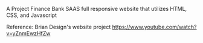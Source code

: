 A Project Finance Bank SAAS full responsive website that utilizes HTML, CSS, and Javascript

Reference: Brian Design's website project https://www.youtube.com/watch?v=yZnmEwzHfZw